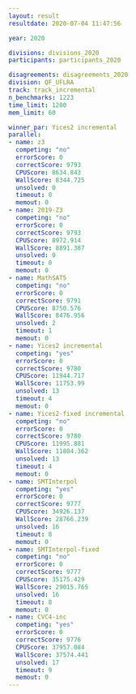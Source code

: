 ```yaml
---
layout: result
resultdate: 2020-07-04 11:47:56

year: 2020

divisions: divisions_2020
participants: participants_2020

disagreements: disagreements_2020
division: QF_UFLRA
track: track_incremental
n_benchmarks: 1223
time_limit: 1200
mem_limit: 60

winner_par: Yices2 incremental
parallel:
- name: z3
  competing: "no"
  errorScore: 0
  correctScore: 9793
  CPUScore: 8634.843
  WallScore: 8344.725
  unsolved: 0
  timeout: 0
  memout: 0
- name: 2019-Z3
  competing: "no"
  errorScore: 0
  correctScore: 9793
  CPUScore: 8972.914
  WallScore: 8891.387
  unsolved: 0
  timeout: 0
  memout: 0
- name: MathSAT5
  competing: "no"
  errorScore: 0
  correctScore: 9791
  CPUScore: 8750.576
  WallScore: 8476.956
  unsolved: 2
  timeout: 1
  memout: 0
- name: Yices2 incremental
  competing: "yes"
  errorScore: 0
  correctScore: 9780
  CPUScore: 11944.717
  WallScore: 11753.99
  unsolved: 13
  timeout: 4
  memout: 0
- name: Yices2-fixed incremental
  competing: "no"
  errorScore: 0
  correctScore: 9780
  CPUScore: 11995.881
  WallScore: 11804.362
  unsolved: 13
  timeout: 4
  memout: 0
- name: SMTInterpol
  competing: "yes"
  errorScore: 0
  correctScore: 9777
  CPUScore: 34926.137
  WallScore: 28766.239
  unsolved: 16
  timeout: 8
  memout: 0
- name: SMTInterpol-fixed
  competing: "no"
  errorScore: 0
  correctScore: 9777
  CPUScore: 35175.429
  WallScore: 29015.765
  unsolved: 16
  timeout: 8
  memout: 0
- name: CVC4-inc
  competing: "yes"
  errorScore: 0
  correctScore: 9776
  CPUScore: 37957.084
  WallScore: 37574.441
  unsolved: 17
  timeout: 9
  memout: 0
---
```

